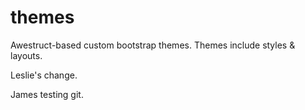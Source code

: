 themes
======

Awestruct-based custom bootstrap themes. Themes include styles & layouts.

Leslie's change.

James testing git.
